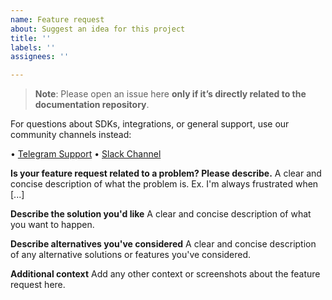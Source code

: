 ```yaml
---
name: Feature request
about: Suggest an idea for this project
title: ''
labels: ''
assignees: ''

---
```


> **Note**: Please open an issue here **only if it’s directly related to the documentation repository**.

For questions about SDKs, integrations, or general support, use our community channels instead:

• [Telegram Support](https://t.me/particle_developer_bot)
• [Slack Channel](https://join.slack.com/t/particlenetworkhq/shared_invite/zt-3blxdzcd2-7skD8MNWUn_20eOrp9SICA)

**Is your feature request related to a problem? Please describe.**
A clear and concise description of what the problem is. Ex. I'm always frustrated when [...]

**Describe the solution you'd like**
A clear and concise description of what you want to happen.

**Describe alternatives you've considered**
A clear and concise description of any alternative solutions or features you've considered.

**Additional context**
Add any other context or screenshots about the feature request here.
